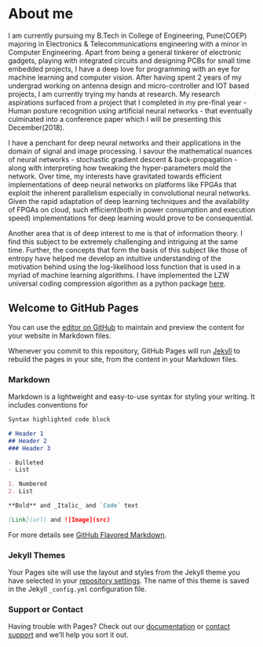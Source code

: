 
# About me

I am currently pursuing my B.Tech in College of Engineering, Pune(COEP) majoring in Electronics & Telecommunications engineering with a minor in Computer Engineering. Apart from being a general tinkerer of electronic gadgets, playing with integrated circuits and designing PCBs for small time embedded projects, I have a deep love for programming with an eye for machine learning and computer vision. After having spent 2 years of my undergrad working on antenna design and micro-controller and IOT based projects, I am currently trying my hands at research. My research aspirations surfaced from a project that I completed in my pre-final year - Human posture recognition using artificial neural networks - that eventually culminated into a conference paper which I will be presenting this December(2018). 

I have a penchant for deep neural networks and their applications in the domain of signal and image processing. I savour the mathematical nuances of neural networks - stochastic gradient descent & back-propagation - along with interpreting how tweaking the hyper-parameters mold the network. Over time, my interests have gravitated towards efficient implementations of deep neural networks on platforms like FPGAs that exploit the inherent parallelism especially in convolutional neural networks. Given the rapid adaptation of deep learning techniques and the availability of FPGAs on cloud, such efficient(both in power consumption and execution speed) implementations for deep learning would prove to be consequential.

Another area that is of deep interest to me is that of information theory. I find this subject to be extremely challenging and intriguing at the same time. Further, the concepts that form the basis of this subject like those of entropy have helped me develop an intuitive understanding of the motivation behind using the log-likelihood loss function that is used in a myriad of machine learning algorithms. I have implemented the LZW universal coding compression algorithm as a python package [here](https://github.com/pytholic97/LZW-Text-File-Compression).


## Welcome to GitHub Pages

You can use the [editor on GitHub](https://github.com/pytholic97/pytholic97.github.io/edit/master/index.md) to maintain and preview the content for your website in Markdown files.

Whenever you commit to this repository, GitHub Pages will run [Jekyll](https://jekyllrb.com/) to rebuild the pages in your site, from the content in your Markdown files.

### Markdown

Markdown is a lightweight and easy-to-use syntax for styling your writing. It includes conventions for

```markdown
Syntax highlighted code block

# Header 1
## Header 2
### Header 3

- Bulleted
- List

1. Numbered
2. List

**Bold** and _Italic_ and `Code` text

[Link](url) and ![Image](src)
```

For more details see [GitHub Flavored Markdown](https://guides.github.com/features/mastering-markdown/).

### Jekyll Themes

Your Pages site will use the layout and styles from the Jekyll theme you have selected in your [repository settings](https://github.com/pytholic97/pytholic97.github.io/settings). The name of this theme is saved in the Jekyll `_config.yml` configuration file.

### Support or Contact

Having trouble with Pages? Check out our [documentation](https://help.github.com/categories/github-pages-basics/) or [contact support](https://github.com/contact) and we’ll help you sort it out.
